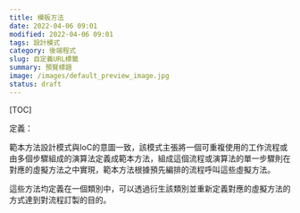 ```yaml
---
title: 模板方法
date: 2022-04-06 09:01
modified: 2022-04-06 09:01
tags: 設計模式
category: 後端程式
slug: 自定義URL標籤
summary: 預覽標題
image: /images/default_preview_image.jpg
status: draft
---
```


[TOC]

定義：

範本方法設計模式與IoC的意圖一致，該模式主張將一個可重複使用的工作流程或由多個步驟組成的演算法定義成範本方法，組成這個流程或演算法的單一步驟則在對應的虛擬方法之中實現，範本方法根據預先編排的流程呼叫這些虛擬方法。

這些方法均定義在一個類別中，可以透過衍生該類別並重新定義對應的虛擬方法的方式達到對流程訂製的目的。